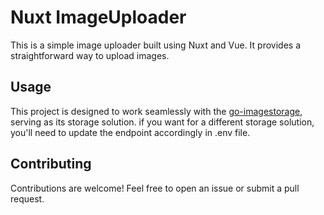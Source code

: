 # Nuxt ImageUploader

This is a simple image uploader built using Nuxt and Vue. It provides a straightforward way to upload images.

## Usage
This project is designed to work seamlessly with the [go-imagestorage](https://github.com/jeffjuann/go-imagestorage), serving as its storage solution. if you want for a different storage solution, you'll need to update the endpoint accordingly in .env file.

## Contributing
Contributions are welcome! Feel free to open an issue or submit a pull request.